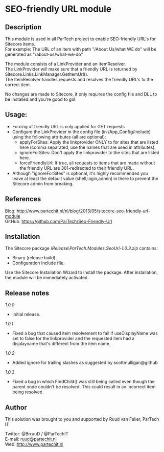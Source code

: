 SEO-friendly URL module
==========================

Description
-----------
This module is used in all ParTech project to enable SEO-friendly URL's for Sitecore items.  
For example: The URL of an item with path "/About Us/what WE do" will be generated as "/about-us/what-we-do"  

The module consists of a LinkProvider and an ItemResolver.  
The LinkProvider will make sure that a friendly URL is returned by Sitecore.Links.LinkManager.GetItemUrl().  
The ItemResolver handles requests and resolves the friendly URL's to the correct item.  

No changes are made to Sitecore, it only requires the config file and DLL to be installed and you're good to go!


Usage:
------
- Forcing of friendly URL is only applied for GET requests
- Configure the LinkProvider in the config file (in /App_Config/Include) using the following attributes (all are optional):
	- applyForSites: Apply the linkprovider ONLY to for sites that are listed here (comma separated, use the names that are used in <site name=""> attributes).
	- ignoreForSites: Don't apply the linkprovider to the sites that are listed here.
	- forceFriendlyUrl: If true, all requests to items that are made without the friendly URL are 301-redirected to their friendly URL.
- Although "ignoreForSites" is optional, it's highly recommended you leave at least the default value (shell,login,admin) in there to prevent the Sitecore admin from breaking.


References
------------
Blog: http://www.partechit.nl/nl/blog/2013/05/sitecore-seo-friendly-url-module  
GitHub: https://github.com/ParTech/Seo-Friendly-Url


Installation
------------
The Sitecore package *\Release\ParTech.Modules.SeoUrl-1.0.3.zip* contains:
- Binary (release build).
- Configuration include file.

Use the Sitecore Installation Wizard to install the package.
After installation, the module will be immediately activated.


Release notes
-------------
*1.0.0*
- Initial release.

*1.0.1*
- Fixed a bug that caused item resolvement to fail if useDisplayName was set to false for the linkprovider and the requested item had a displayname that's different from the item name.

*1.0.2*
- Added ignore for trailing slashes as suggested by scottmulligan@github

*1.0.3*
- Fixed a bug in which FindChild() was still being called even though the parent node couldn't be resolved. This could result in an incorrect item being resolved.

Author
------
This solution was brought to you and supported by Ruud van Falier, ParTech IT

Twitter: @BrruuD / @ParTechIT   
E-mail: ruud@partechit.nl   
Web: http://www.partechit.nl